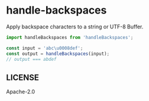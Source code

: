 # handle-backspaces

Apply backspace characters to a string or UTF-8 Buffer.

```js
import handleBackspaces from 'handleBackspaces';

const input = 'abc\u0008def';
const output = handleBackspaces(input);
// output === abdef
```

## LICENSE

Apache-2.0
